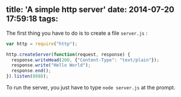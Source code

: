 title: 'A simple http server'
date: 2014-07-20 17:59:18
tags:
---
 
The first thing you have to do is to create a file `server.js` :
 
``` js A simple http server 
var http = require("http");

http.createServer(function(request, response) {
  response.writeHead(200, {"Content-Type": "text/plain"});
  response.write("Hello World");
  response.end();
}).listen(8888);
```
 
To run the server, you just have to type `node server.js` at the prompt. 
